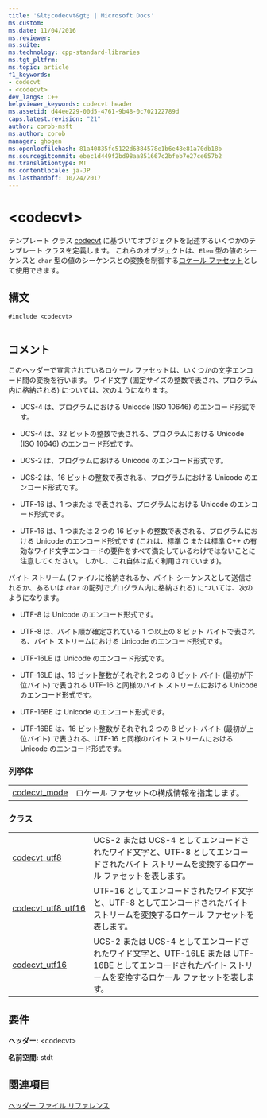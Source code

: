 ```yaml
---
title: '&lt;codecvt&gt; | Microsoft Docs'
ms.custom: 
ms.date: 11/04/2016
ms.reviewer: 
ms.suite: 
ms.technology: cpp-standard-libraries
ms.tgt_pltfrm: 
ms.topic: article
f1_keywords:
- codecvt
- <codecvt>
dev_langs: C++
helpviewer_keywords: codecvt header
ms.assetid: d44ee229-00d5-4761-9b48-0c702122789d
caps.latest.revision: "21"
author: corob-msft
ms.author: corob
manager: ghogen
ms.openlocfilehash: 81a40835fc5122d6384578e1b6e48e81a70db18b
ms.sourcegitcommit: ebec1d449f2bd98aa851667c2bfeb7e27ce657b2
ms.translationtype: MT
ms.contentlocale: ja-JP
ms.lasthandoff: 10/24/2017
---
```

# <a name="ltcodecvtgt"></a>&lt;codecvt&gt;
テンプレート クラス [codecvt](../standard-library/codecvt-class.md) に基づいてオブジェクトを記述するいくつかのテンプレート クラスを定義します。 これらのオブジェクトは、`Elem` 型の値のシーケンスと `char` 型の値のシーケンスとの変換を制御する[ロケール ファセット](../standard-library/locale-class.md#facet_class)として使用できます。  
  
## <a name="syntax"></a>構文  
  
```  
#include <codecvt>  
  
```  
  
## <a name="remarks"></a>コメント  
 このヘッダーで宣言されているロケール ファセットは、いくつかの文字エンコード間の変換を行います。 ワイド文字 (固定サイズの整数で表され、プログラム内に格納される) については、次のようになります。  
  
-   UCS-4 は、プログラムにおける Unicode (ISO 10646) のエンコード形式です。  
  
-   UCS-4 は、32 ビットの整数で表される、プログラムにおける Unicode (ISO 10646) のエンコード形式です。  
  
-   UCS-2 は、プログラムにおける Unicode のエンコード形式です。  
  
-   UCS-2 は、16 ビットの整数で表される、プログラムにおける Unicode のエンコード形式です。  
  
-   UTF-16 は、1 つまたは で表される、プログラムにおける Unicode のエンコード形式です。  
  
-   UTF-16 は、1 つまたは 2 つの 16 ビットの整数で表される、プログラムにおける Unicode のエンコード形式です  (これは、標準 C または標準 C++ の有効なワイド文字エンコードの要件をすべて満たしているわけではないことに注意してください。 しかし、これ自体は広く利用されています)。  
  
 バイト ストリーム (ファイルに格納されるか、バイト シーケンスとして送信されるか、あるいは `char` の配列でプログラム内に格納される) については、次のようになります。  
  
-   UTF-8 は Unicode のエンコード形式です。  
  
-   UTF-8 は、バイト順が確定されている 1 つ以上の 8 ビット バイトで表される、バイト ストリームにおける Unicode のエンコード形式です。  
  
-   UTF-16LE は Unicode のエンコード形式です。  
  
-   UTF-16LE は、16 ビット整数がそれぞれ 2 つの 8 ビット バイト (最初が下位バイト) で表される UTF-16 と同様のバイト ストリームにおける Unicode のエンコード形式です。  
  
-   UTF-16BE は Unicode のエンコード形式です。  
  
-   UTF-16BE は、16 ビット整数がそれぞれ 2 つの 8 ビット バイト (最初が上位バイト) で表される、UTF-16 と同様のバイト ストリームにおける Unicode のエンコード形式です。  
  
### <a name="enumerations"></a>列挙体  
  
|||  
|-|-|  
|[codecvt_mode](../standard-library/codecvt-enums.md#codecvt_mode)|ロケール ファセットの構成情報を指定します。|  
  
### <a name="classes"></a>クラス  
  
|||  
|-|-|  
|[codecvt_utf8](codecvt-utf8-class.md)|UCS-2 または UCS-4 としてエンコードされたワイド文字と、UTF-8 としてエンコードされたバイト ストリームを変換するロケール ファセットを表します。|  
|[codecvt_utf8_utf16](codecvt-utf8-utf16-class.md)|UTF-16 としてエンコードされたワイド文字と、UTF-8 としてエンコードされたバイト ストリームを変換するロケール ファセットを表します。|  
|[codecvt_utf16](codecvt-utf16-class.md)|UCS-2 または UCS-4 としてエンコードされたワイド文字と、UTF-16LE または UTF-16BE としてエンコードされたバイト ストリームを変換するロケール ファセットを表します。|  

  
## <a name="requirements"></a>要件  
 **ヘッダー:** \<codecvt>  
  
 **名前空間:** stdt  
  
## <a name="see-also"></a>関連項目  
 [ヘッダー ファイル リファレンス](../standard-library/cpp-standard-library-header-files.md)




